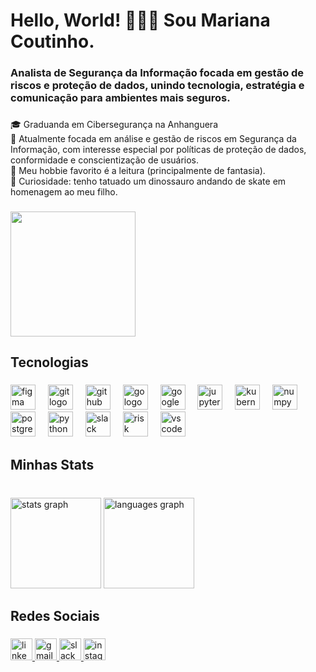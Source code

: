 <h1 align="left">Hello, World! 🙋🏻‍♀️ Sou Mariana Coutinho.</h1>

###

<h3 align="left">Analista de Segurança da Informação focada em gestão de riscos e proteção de dados, unindo tecnologia, estratégia e comunicação para ambientes mais seguros.</h3>

###

<p align="left">🎓 Graduanda em Cibersegurança na Anhanguera<br>📌 Atualmente focada em análise e gestão de riscos em Segurança da Informação, com interesse especial por políticas de proteção de dados, conformidade e conscientização de usuários.<br>📖 Meu hobbie favorito é a leitura (principalmente de fantasia).<br>🌷 Curiosidade: tenho tatuado um dinossauro andando de skate em homenagem ao meu filho.</p>

###

<div align="left">
  <img height="200" src="https://media.giphy.com/media/QBGfW8HqzXzYDojCqo/giphy.gif?cid=790b7611sno0n7k6naayzlyzjolvoq9s00qzblm63h4vur3y&ep=v1_gifs_search&rid=giphy.gif&ct=g"  />
</div>

###

<h2 align="left">Tecnologias</h2>

###

<div align="left">
  <img src="https://cdn.jsdelivr.net/gh/devicons/devicon/icons/figma/figma-original.svg" height="40" alt="figma logo"  />
  <img width="12" />
  <img src="https://cdn.jsdelivr.net/gh/devicons/devicon/icons/git/git-original.svg" height="40" alt="git logo"  />
  <img width="12" />
  <img src="https://cdn.jsdelivr.net/gh/devicons/devicon/icons/github/github-original.svg" height="40" alt="github logo"  />
  <img width="12" />
  <img src="https://cdn.jsdelivr.net/gh/devicons/devicon/icons/go/go-original.svg" height="40" alt="go logo"  />
  <img width="12" />
  <img src="https://cdn.jsdelivr.net/gh/devicons/devicon/icons/googlecloud/googlecloud-original.svg" height="40" alt="googlecloud logo"  />
  <img width="12" />
  <img src="https://cdn.jsdelivr.net/gh/devicons/devicon/icons/jupyter/jupyter-original.svg" height="40" alt="jupyter logo"  />
  <img width="12" />
  <img src="https://cdn.jsdelivr.net/gh/devicons/devicon/icons/kubernetes/kubernetes-plain.svg" height="40" alt="kubernetes logo"  />
  <img width="12" />
  <img src="https://cdn.jsdelivr.net/gh/devicons/devicon/icons/numpy/numpy-original.svg" height="40" alt="numpy logo"  />
  <img width="12" />
  <img src="https://cdn.jsdelivr.net/gh/devicons/devicon/icons/postgresql/postgresql-original.svg" height="40" alt="postgresql logo"  />
  <img width="12" />
  <img src="https://cdn.jsdelivr.net/gh/devicons/devicon/icons/python/python-original.svg" height="40" alt="python logo"  />
  <img width="12" />
  <img src="https://cdn.jsdelivr.net/gh/devicons/devicon/icons/slack/slack-original.svg" height="40" alt="slack logo"  />
  <img width="12" />
  <img src="https://img.icons8.com/ios-filled/50/000000/security-checked.png" height="40" alt="risk management logo" />
  <img width="12" />
  <img src="https://cdn.jsdelivr.net/gh/devicons/devicon/icons/vscode/vscode-original.svg" height="40" alt="vscode logo"  />
</div>

###

<h2 align="left">Minhas Stats</h2>

###

<br clear="both">

<div align="left">
  <img src="https://github-readme-stats.vercel.app/api?username=marianacout&hide_title=false&hide_rank=false&show_icons=true&include_all_commits=true&count_private=true&disable_animations=false&theme=codeSTACKr&locale=en&hide_border=true&order=1" height="145" alt="stats graph"  />
  <img src="https://github-readme-stats.vercel.app/api/top-langs?username=marianacout&locale=pt-br&hide_title=false&layout=compact&card_width=320&langs_count=5&theme=codeSTACKr&hide_border=true&order=2" height="145" alt="languages graph"  />
</div>

###

<h2 align="left">Redes Sociais</h2>

###

<div align="left">
  <a href="www.linkedin.com/in/marianacout" target="_blank">
    <img src="https://img.shields.io/static/v1?message=LinkedIn&logo=linkedin&label=&color=0077B5&logoColor=white&labelColor=&style=for-the-badge" height="35" alt="linkedin logo"  />
  </a>
  <a href="mailto:marianacout3@gmail.com" target="_blank">
    <img src="https://img.shields.io/static/v1?message=Gmail&logo=gmail&label=&color=D14836&logoColor=white&labelColor=&style=for-the-badge" height="35" alt="gmail logo"  />
  </a>
  <a href="https://mulheresdeproduto.slack.com/team/U077F1YDLSK" target="_blank">
    <img src="https://img.shields.io/static/v1?message=Slack&logo=slack&label=&color=4A154B&logoColor=white&labelColor=&style=for-the-badge" height="35" alt="slack logo"  />
  </a>
  <a href="https://www.instagram.com/maaricoutt/" target="_blank">
    <img src="https://img.shields.io/static/v1?message=Instagram&logo=instagram&label=&color=E4405F&logoColor=white&labelColor=&style=for-the-badge" height="35" alt="instagram logo"  />
  </a>
</div>

###
